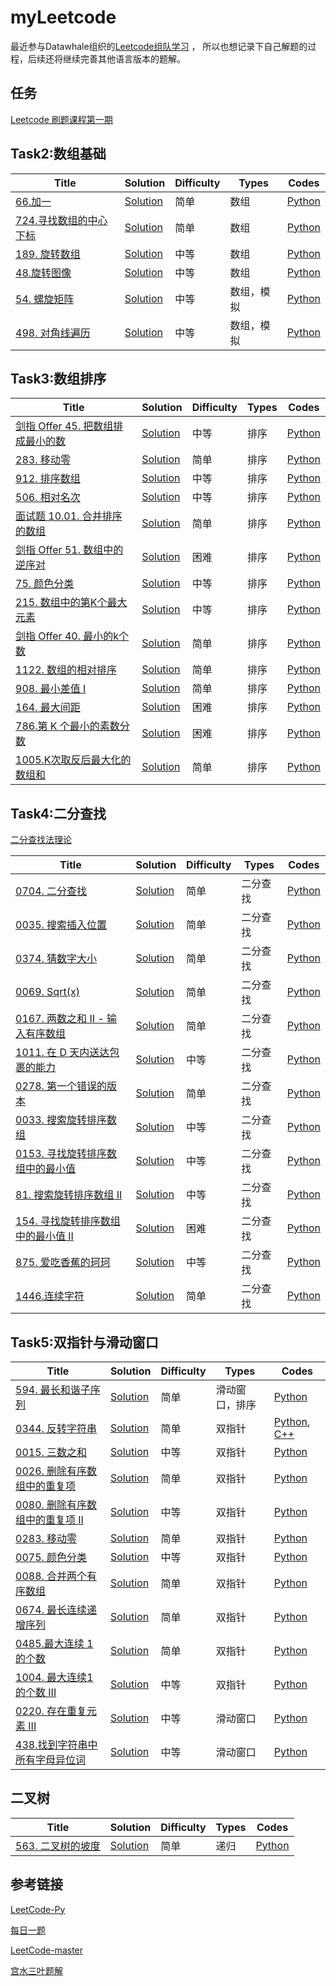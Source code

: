 # myLeetcode
最近参与Datawhale组织的[Leetcode组队学习](https://github.com/itcharge/LeetCode-Py) ，
所以也想记录下自己解题的过程，后续还将继续完善其他语言版本的题解。

## 任务
[Leetcode 刷题课程第一期](https://github.com/itcharge/LeetCode-Py/blob/main/Assets/Course/Course-01.md)

## Task2:数组基础
| Title                                                        | Solution                                                     | Difficulty | Types         | Codes    |
| ------------------------------------------------------------ | ------------------------------------------------------------ | ---------- | ---------------- | ---------------- |
| [66.加一](https://leetcode-cn.com/problems/plus-one/)| [Solution](https://github.com/ironartisan/myLeetcode/blob/main/algorithms/066.%20%E5%8A%A0%E4%B8%80.md) | 简单 | 数组 | [Python](./python/066.加一.py) |
| [724.寻找数组的中⼼下标](https://leetcode-cn.com/problems/rotate-array/)| [Solution](https://github.com/ironartisan/myLeetcode/blob/main/algorithms/724.%20%E5%AF%BB%E6%89%BE%E6%95%B0%E7%BB%84%E7%9A%84%E4%B8%AD%E5%BF%83%E4%B8%8B%E6%A0%87.md) | 简单  | 数组 | [Python](./python/724.寻找数组的中心下标.py)|
| [189. 旋转数组](https://leetcode-cn.com/problems/rotate-array/)| [Solution](https://github.com/ironartisan/myLeetcode/blob/main/algorithms/189.%20%E6%97%8B%E8%BD%AC%E6%95%B0%E7%BB%84.md) | 中等  | 数组 |  [Python](./python/189.旋转数组.py) |
| [48.旋转图像](https://leetcode-cn.com/problems/rotate-image/)| [Solution](https://github.com/ironartisan/myLeetcode/blob/main/algorithms/48.%20%E6%97%8B%E8%BD%AC%E5%9B%BE%E5%83%8F.md) | 中等  | 数组 | [Python](./python/48.旋转图像.py)  |
| [54. 螺旋矩阵](https://leetcode-cn.com/problems/spiral-matrix/)| [Solution](https://github.com/ironartisan/myLeetcode/blob/main/algorithms/54.%20%E8%9E%BA%E6%97%8B%E7%9F%A9%E9%98%B5.md) | 中等  | 数组，模拟 | [Python](./python/54.螺旋矩阵.py)  |
| [498. 对角线遍历](https://leetcode-cn.com/problems/diagonal-traverse/)| [Solution](https://github.com/ironartisan/myLeetcode/blob/main/algorithms/498.%20%E5%AF%B9%E8%A7%92%E7%BA%BF%E9%81%8D%E5%8E%86.md) | 中等  | 数组，模拟 |[Python](./python/498.对角线遍历.py)   |

[comment]: <> "| []&#40;&#41;| [Python]&#40;&#41; | 中等 | 排序 |"


[comment]: <> "## 排序基础算法"

[comment]: <> "| Title                                                        | Solution                                                     | "

[comment]: <> "| ------------------------------------------------------------ | ------------------------------------------------------------ |"

[comment]: <> "| 1.冒泡排序| [Python]&#40;&#41;"

[comment]: <> "| 2.插入排序| [Python]&#40;https://github.com/ironartisan/myLeetcode/blob/main/algorithms/sort/%E6%8F%92%E5%85%A5%E6%8E%92%E5%BA%8F.md&#41;"

[comment]: <> "| 3.选择排序| [Python]&#40;&#41;"

[comment]: <> "| 4.希尔排序| [Python]&#40;&#41;"

[comment]: <> "| 5.归并排序| [Python]&#40;&#41;"

[comment]: <> "| **6.快速排序**| [Python]&#40;&#41;"

[comment]: <> "| **7.堆排序**| [Python]&#40;&#41;"

[comment]: <> "| 8.计数排序| [Python]&#40;&#41;"

[comment]: <> "| 9.桶排序| [Python]&#40;&#41;"

[comment]: <> "| 10.基数排序| [Python]&#40;&#41;"



## Task3:数组排序

| Title                                                        | Solution                                                     | Difficulty | Types          | Codes     |
| ------------------------------------------------------------ | ------------------------------------------------------------ | ---------- | ---------------- | ---------------- |
| [剑指 Offer 45. 把数组排成最小的数](https://leetcode-cn.com/problems/ba-shu-zu-pai-cheng-zui-xiao-de-shu-lcof/)| [Solution](https://github.com/ironartisan/myLeetcode/blob/main/algorithms/%E5%89%91%E6%8C%87%20Offer%2045.%20%E6%8A%8A%E6%95%B0%E7%BB%84%E6%8E%92%E6%88%90%E6%9C%80%E5%B0%8F%E7%9A%84%E6%95%B0.md) | 中等 | 排序 | [Python](python/剑指Offer45.把数组排成最小的数.py) |
| [283. 移动零](https://leetcode-cn.com/problems/move-zeroes/)| [Solution](https://github.com/ironartisan/myLeetcode/blob/main/algorithms/283.%20%E7%A7%BB%E5%8A%A8%E9%9B%B6.md) | 简单 | 排序 | [Python](./python/283.移动零.py) |
| [912. 排序数组](https://leetcode-cn.com/problems/sort-an-array/)| [Solution](https://github.com/ironartisan/myLeetcode/blob/main/algorithms/912.%20%E6%8E%92%E5%BA%8F%E6%95%B0%E7%BB%84.md) | 中等 | 排序 | [Python](./python/912.排序数组.py) |
| [506. 相对名次](https://leetcode-cn.com/problems/relative-ranks/)| [Solution](https://github.com/ironartisan/myLeetcode/blob/main/algorithms/506.%20%E7%9B%B8%E5%AF%B9%E5%90%8D%E6%AC%A1.md) | 中等 | 排序 | [Python](./python/506.相对名次.py) |
| [面试题 10.01. 合并排序的数组](https://leetcode-cn.com/problems/sorted-merge-lcci/)| [Solution](https://github.com/ironartisan/myLeetcode/blob/main/algorithms/%E5%89%91%E6%8C%87%20Offer%2045.%20%E6%8A%8A%E6%95%B0%E7%BB%84%E6%8E%92%E6%88%90%E6%9C%80%E5%B0%8F%E7%9A%84%E6%95%B0.md) | 简单 | 排序 | [Python](./python/面试题10.01.合并排序的数组.py) |
| [剑指 Offer 51. 数组中的逆序对](https://leetcode-cn.com/problems/shu-zu-zhong-de-ni-xu-dui-lcof/)| [Solution](https://github.com/ironartisan/myLeetcode/blob/main/algorithms/%E5%89%91%E6%8C%87%20Offer%2051.%20%E6%95%B0%E7%BB%84%E4%B8%AD%E7%9A%84%E9%80%86%E5%BA%8F%E5%AF%B9.md) | 困难 | 排序 | [Python](./python/剑指Offer51.数组中的逆序对.py) |
| [75. 颜色分类](https://leetcode-cn.com/problems/sort-colors/)| [Solution](https://github.com/ironartisan/myLeetcode/blob/main/algorithms/75.%20%E9%A2%9C%E8%89%B2%E5%88%86%E7%B1%BB.md) | 中等 | 排序 | [Python](./python/75.颜色分类.py) |
| [215. 数组中的第K个最大元素](https://leetcode-cn.com/problems/kth-largest-element-in-an-array/)| [Solution](https://github.com/ironartisan/myLeetcode/blob/main/algorithms/215.%20%E6%95%B0%E7%BB%84%E4%B8%AD%E7%9A%84%E7%AC%ACK%E4%B8%AA%E6%9C%80%E5%A4%A7%E5%85%83%E7%B4%A0.md) | 中等 | 排序 | [Python](./python/215.数组中的第K个最大元素.py) |
| [剑指 Offer 40. 最小的k个数](https://leetcode-cn.com/problems/zui-xiao-de-kge-shu-lcof/)| [Solution](https://github.com/ironartisan/myLeetcode/blob/main/algorithms/%E5%89%91%E6%8C%87%20Offer%2040.%20%E6%9C%80%E5%B0%8F%E7%9A%84k%E4%B8%AA%E6%95%B0.md) | 简单 | 排序 | [Python](./python/剑指Offer40.最小的k个数.py) |
| [1122. 数组的相对排序](https://leetcode-cn.com/problems/relative-sort-array/)| [Solution](https://github.com/ironartisan/myLeetcode/blob/main/algorithms/1122.%20%E6%95%B0%E7%BB%84%E7%9A%84%E7%9B%B8%E5%AF%B9%E6%8E%92%E5%BA%8F.md) | 简单 | 排序 | [Python](./python/1122.数组的相对排序.py) |
| [908. 最小差值 I](https://leetcode-cn.com/problems/smallest-range-i/)| [Solution](https://github.com/ironartisan/myLeetcode/blob/main/algorithms/908.%20%E6%9C%80%E5%B0%8F%E5%B7%AE%E5%80%BC%20I.md) | 简单 | 排序 | [Python](./python/908.最小差值I.py) |
| [164. 最大间距](https://leetcode-cn.com/problems/maximum-gap/)| [Solution](https://github.com/ironartisan/myLeetcode/blob/main/algorithms/164.%E6%9C%80%E5%A4%A7%E9%97%B4%E8%B7%9D.md) | 困难 | 排序 | [Python](./python/164.最大间距.py) |
| [786.第 K 个最小的素数分数](https://leetcode-cn.com/problems/k-th-smallest-prime-fraction/)| [Solution](./algorithms/786.第K个最小的素数分数.md) | 困难 | 排序 | [Python](./python/786.第K个最小的素数分数.py) |
| [1005.K次取反后最大化的数组和](https://leetcode-cn.com/problems/maximize-sum-of-array-after-k-negations/)|[Solution](./algorithms/1005.K次取反后最大化的数组和.md)| 简单 | 排序 | [Python](./python/1005.K次取反后最大化的数组和.py)
## Task4:二分查找
[二分查找法理论](https://github.com/ironartisan/myLeetcode/blob/main/base/%E4%BA%8C%E5%88%86%E6%9F%A5%E6%89%BE%E6%B3%95%E7%90%86%E8%AE%BA.md)

| Title                                                        | Solution                                                     | Difficulty | Types         | Codes    |
| ------------------------------------------------------------ | ------------------------------------------------------------ | ---------- | ---------------- | ---------------- |
| [0704. 二分查找](https://leetcode-cn.com/problems/binary-search/) | [Solution](https://github.com/ironartisan/myLeetcode/blob/main/algorithms/704.%20%E4%BA%8C%E5%88%86%E6%9F%A5%E6%89%BE.md) | 简单 | 二分查找 | [Python](./python/704.二分查找.py) |
| [0035. 搜索插入位置](https://leetcode-cn.com/problems/search-insert-position/) | [Solution](https://github.com/ironartisan/myLeetcode/blob/main/algorithms/35.%20%E6%90%9C%E7%B4%A2%E6%8F%92%E5%85%A5%E4%BD%8D%E7%BD%AE.md) | 简单 | 二分查找 | [Python](./python/35.搜索插入位置.py) |
| [0374. 猜数字大小](https://leetcode-cn.com/problems/guess-number-higher-or-lower/) | [Solution](https://github.com/ironartisan/myLeetcode/blob/main/algorithms/374.%20%E7%8C%9C%E6%95%B0%E5%AD%97%E5%A4%A7%E5%B0%8F.md) | 简单 | 二分查找 | [Python](./python/374.猜数字大小.py) |
| [0069. Sqrt(x)](https://leetcode-cn.com/problems/sqrtx/)| [Solution](https://github.com/ironartisan/myLeetcode/blob/main/algorithms/69.%20Sqrt(x).md) | 简单 | 二分查找 | [Python](./python/69.Sqrt(x).py) |
| [0167. 两数之和 II - 输入有序数组](https://leetcode-cn.com/problems/two-sum-ii-input-array-is-sorted/)| [Solution](https://github.com/ironartisan/myLeetcode/blob/main/algorithms/167.%20%E4%B8%A4%E6%95%B0%E4%B9%8B%E5%92%8C%20II%20-%20%E8%BE%93%E5%85%A5%E6%9C%89%E5%BA%8F%E6%95%B0%E7%BB%84.md) | 简单 | 二分查找 | [Python](./python/167.两数之和II-输入有序数组.py) |
| [1011. 在 D 天内送达包裹的能力](https://leetcode-cn.com/problems/capacity-to-ship-packages-within-d-days/)| [Solution](https://github.com/ironartisan/myLeetcode/blob/main/algorithms/1011.%20%E5%9C%A8%20D%20%E5%A4%A9%E5%86%85%E9%80%81%E8%BE%BE%E5%8C%85%E8%A3%B9%E7%9A%84%E8%83%BD%E5%8A%9B.md) | 中等 | 二分查找 | [Python](./python/1011.在D天内送达包裹的能力.py) |
| [0278. 第一个错误的版本](https://leetcode-cn.com/problems/first-bad-version/)  | [Solution](https://github.com/ironartisan/myLeetcode/blob/main/algorithms/278.%20%E7%AC%AC%E4%B8%80%E4%B8%AA%E9%94%99%E8%AF%AF%E7%9A%84%E7%89%88%E6%9C%AC.md) | 简单 | 二分查找 | [Python](./python/278.第一个错误的版本.py) |
| [0033. 搜索旋转排序数组](https://leetcode-cn.com/problems/search-in-rotated-sorted-array/) | [Solution](https://github.com/ironartisan/myLeetcode/blob/main/algorithms/33.%20%E6%90%9C%E7%B4%A2%E6%97%8B%E8%BD%AC%E6%8E%92%E5%BA%8F%E6%95%B0%E7%BB%84.md) | 中等 | 二分查找 | [Python](./python/33.搜索旋转排序数组.py) |
| [0153. 寻找旋转排序数组中的最小值](https://leetcode-cn.com/problems/find-minimum-in-rotated-sorted-array/) | [Solution](https://github.com/ironartisan/myLeetcode/blob/main/algorithms/153.%20%E5%AF%BB%E6%89%BE%E6%97%8B%E8%BD%AC%E6%8E%92%E5%BA%8F%E6%95%B0%E7%BB%84%E4%B8%AD%E7%9A%84%E6%9C%80%E5%B0%8F%E5%80%BC.md) | 中等 | 二分查找 | [Python](./python/153.寻找旋转排序数组中的最小值.py) |
| [81. 搜索旋转排序数组 II](https://leetcode-cn.com/problems/search-in-rotated-sorted-array-ii/) | [Solution](https://github.com/ironartisan/myLeetcode/blob/main/algorithms/81.%20%E6%90%9C%E7%B4%A2%E6%97%8B%E8%BD%AC%E6%8E%92%E5%BA%8F%E6%95%B0%E7%BB%84%20%20II.md) | 中等 | 二分查找 | [Python](./python/81.搜索旋转排序数组II.py) |
| [154. 寻找旋转排序数组中的最小值 II](https://leetcode-cn.com/problems/find-minimum-in-rotated-sorted-array-ii/) | [Solution](https://github.com/ironartisan/myLeetcode/blob/main/algorithms/154.%20%E5%AF%BB%E6%89%BE%E6%97%8B%E8%BD%AC%E6%8E%92%E5%BA%8F%E6%95%B0%E7%BB%84%E4%B8%AD%E7%9A%84%E6%9C%80%E5%B0%8F%E5%80%BC%20II.md) | 困难 | 二分查找 | [Python](./python/154.寻找旋转排序数组中的最小值II.py) |
|[875. 爱吃香蕉的珂珂](https://leetcode-cn.com/problems/koko-eating-bananas/) | [Solution](https://github.com/ironartisan/myLeetcode/blob/main/algorithms/875.%20%E7%88%B1%E5%90%83%E9%A6%99%E8%95%89%E7%9A%84%E7%8F%82%E7%8F%82.md) | 中等 | 二分查找 | [Python](./python/875.爱吃香蕉的珂珂.py) |
[1446.连续字符](https://leetcode-cn.com/problems/consecutive-characters/) | [Solution](./algorithms/1446.连续字符.md) | 简单 | 二分查找 | [Python](./python/1446.连续字符.py) |


## Task5:双指针与滑动窗口
| Title                                                        | Solution                                                     | Difficulty | Types            | Codes       |
| ------------------------------------------------------------ | ------------------------------------------------------------ | ---------- | ---------------- | ---------------- |
| [594. 最长和谐子序列](https://leetcode-cn.com/problems/longest-harmonious-subsequence/)| [Solution](https://github.com/ironartisan/myLeetcode/blob/main/algorithms/594.%20%E6%9C%80%E9%95%BF%E5%92%8C%E8%B0%90%E5%AD%90%E5%BA%8F%E5%88%97.md) | 简单 | 滑动窗口，排序 | [Python](./python/594.最长和谐子序列.py) |
| [0344. 反转字符串](https://leetcode-cn.com/problems/reverse-string/) | [Solution](https://github.com/ironartisan/myLeetcode/blob/main/algorithms/344.%20%E5%8F%8D%E8%BD%AC%E5%AD%97%E7%AC%A6%E4%B8%B2.md) | 简单 | 双指针 | [Python](./python/344.反转字符串.py), [C++](./cPlus/344.反转字符串.cpp) |
| [0015. 三数之和](https://leetcode-cn.com/problems/3sum/) | [Solution](https://github.com/ironartisan/myLeetcode/blob/main/algorithms/15.%20%E4%B8%89%E6%95%B0%E4%B9%8B%E5%92%8C.md) | 中等 | 双指针 | [Python](./python/15.三数之和.py) |
| [0026. 删除有序数组中的重复项](https://leetcode-cn.com/problems/remove-duplicates-from-sorted-array/)| [Solution](https://github.com/ironartisan/myLeetcode/blob/main/algorithms/26.%20%E5%88%A0%E9%99%A4%E6%9C%89%E5%BA%8F%E6%95%B0%E7%BB%84%E4%B8%AD%E7%9A%84%E9%87%8D%E5%A4%8D%E9%A1%B9.md) | 简单 | 双指针 | [Python](./python/26.删除有序数组中的重复项.py) |
| [0080. 删除有序数组中的重复项 II](https://leetcode-cn.com/problems/remove-duplicates-from-sorted-array-ii/)| [Solution](https://github.com/ironartisan/myLeetcode/blob/main/algorithms/80.%20%E5%88%A0%E9%99%A4%E6%9C%89%E5%BA%8F%E6%95%B0%E7%BB%84%E4%B8%AD%E7%9A%84%E9%87%8D%E5%A4%8D%E9%A1%B9%20II.md) | 中等 | 双指针 | [Python](./python/80.删除有序数组中的重复项II.py) |
| [0283. 移动零](https://leetcode-cn.com/problems/move-zeroes/) | [Solution](https://github.com/ironartisan/myLeetcode/blob/main/algorithms/283.%20%E7%A7%BB%E5%8A%A8%E9%9B%B6.md) | 简单 | 双指针 | [Python](./python/283.移动零.py) |
| [0075. 颜色分类](https://leetcode-cn.com/problems/sort-colors/) | [Solution](https://github.com/ironartisan/myLeetcode/blob/main/algorithms/75.%20%E9%A2%9C%E8%89%B2%E5%88%86%E7%B1%BB.md) | 中等 | 双指针 | [Python](./python/75.颜色分类.py) |
| [0088. 合并两个有序数组](https://leetcode-cn.com/problems/merge-sorted-array/) | [Solution](https://github.com/ironartisan/myLeetcode/blob/main/algorithms/88.%20%E5%90%88%E5%B9%B6%E4%B8%A4%E4%B8%AA%E6%9C%89%E5%BA%8F%E6%95%B0%E7%BB%84.md) | 简单 | 双指针 | [Python](./python/88.合并两个有序数组.py) |
| [0674. 最长连续递增序列](https://leetcode-cn.com/problems/longest-continuous-increasing-subsequence/) | [Solution](./algorithms/674.最长连续递增序列.md) | 简单 | 双指针 | [Python](./python/674.最长连续递增序列.py) |
| [0485.最大连续 1 的个数](https://leetcode-cn.com/problems/max-consecutive-ones/) | [Solution](./algorithms/485.最大连续1的个数.md) | 简单 | 双指针 | [Python](./python/485.最大连续1的个数.py) |
| [1004. 最大连续1的个数 III](https://leetcode-cn.com/problems/max-consecutive-ones-iii/) | [Solution](./algorithms/1004.最大连续1的个数III.md) | 中等 | 双指针 | [Python](./python/1004.最大连续1的个数III.py) |
| [0220. 存在重复元素 III](https://leetcode-cn.com/problems/contains-duplicate-iii/) | [Solution](./algorithms/220.存在重复元素III.md) | 中等 | 滑动窗口 | [Python](./python/220.存在重复元素III.py) |
| [438.找到字符串中所有字母异位词](https://leetcode-cn.com/problems/find-all-anagrams-in-a-string/)| [Solution](./algorithms/438.找到字符串中所有字母异位词.md)|中等|滑动窗口| [Python](./python/438.找到字符串中所有字母异位词.py) |
## 二叉树

| Title                                                        | Solution                                                     | Difficulty | Types            | Codes       |
| ------------------------------------------------------------ | ------------------------------------------------------------ | ---------- | ---------------- | ---------------- |
| [563. 二叉树的坡度](https://leetcode-cn.com/problems/binary-tree-tilt/)| [Solution](https://github.com/ironartisan/myLeetcode/blob/main/algorithms/563.%20%E4%BA%8C%E5%8F%89%E6%A0%91%E7%9A%84%E5%9D%A1%E5%BA%A6.md) | 简单 | 递归 | [Python](./python/563.二叉树的坡度.py) |

[comment]: <> "| []&#40;&#41;| [Python]&#40;&#41; | 中等 | 排序 |"




## 参考链接

[LeetCode-Py](https://github.com/itcharge/LeetCode-Py)

[每日一题](https://leetcode-cn.com/problemset/all/)

[LeetCode-master](https://github.com/youngyangyang04/leetcode-master)

[宫水三叶题解](https://leetcode-cn.com/u/ac_oier/)